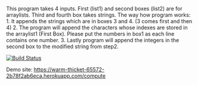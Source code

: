 This program takes 4 inputs. First (list1) and second boxes (list2) are for arraylists. Third and fourth box takes strings.
  The way how program works:
    1. It appends the strings which are in boxes 3 and 4. (3 comes first and then 4)
    2. The program will append the characters whose indexes are stored in the arraylist1 (First Box).
       Please put the numbers in box1 as each line contains one number.
    3. Lastly program will append the integers in the second box to the modified string from step2.


[![Build Status](https://app.travis-ci.com/codecat06/myHwApp.svg?token=MNZ2qHkX3S9jDr3y7zHV&branch=master)](https://app.travis-ci.com/codecat06/myHwApp)

Demo site: https://warm-thicket-65572-2b78f2ab6eca.herokuapp.com/compute